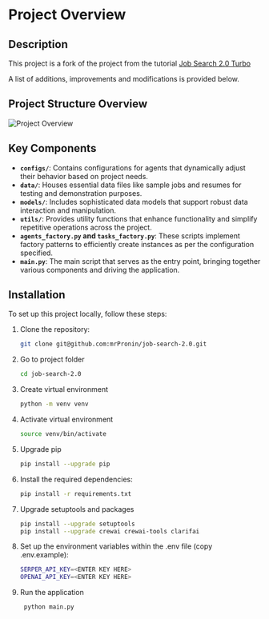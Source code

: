 # Project Overview

## Description

This project is a fork of the project from the tutorial [Job Search 2.0 Turbo](https://medium.com/towards-data-science/job-search-2-0-turbo-579e1bdb5177)

A list of additions, improvements and modifications is provided below.

## Project Structure Overview

![Project Overview](./files/overview.png)

## Key Components

- **`configs/`**: Contains configurations for agents that dynamically adjust their behavior based on project needs.
- **`data/`**: Houses essential data files like sample jobs and resumes for testing and demonstration purposes.
- **`models/`**: Includes sophisticated data models that support robust data interaction and manipulation.
- **`utils/`**: Provides utility functions that enhance functionality and simplify repetitive operations across the project.
- **`agents_factory.py` and `tasks_factory.py`**: These scripts implement factory patterns to efficiently create instances as per the configuration specified.
- **`main.py`**: The main script that serves as the entry point, bringing together various components and driving the application.

## Installation

To set up this project locally, follow these steps:

1. Clone the repository:
   ```bash
   git clone git@github.com:mrPronin/job-search-2.0.git
   ```

2. Go to project folder
   ```bash
   cd job-search-2.0
   ```

3. Create virtual environment
   ```bash
   python -m venv venv
   ```

4. Activate virtual environment
   ```bash
   source venv/bin/activate
   ```

5. Upgrade pip
   ```bash
   pip install --upgrade pip
   ```

6. Install the required dependencies:
   ```bash
   pip install -r requirements.txt
   ```

7. Upgrade setuptools and packages
   ```bash
   pip install --upgrade setuptools
   pip install --upgrade crewai crewai-tools clarifai
   ```

8. Set up the environment variables within the .env file (copy .env.example):
   ```bash
   SERPER_API_KEY=<ENTER KEY HERE>
   OPENAI_API_KEY=<ENTER KEY HERE>
   ```

9. Run the application
   ```bash
    python main.py
